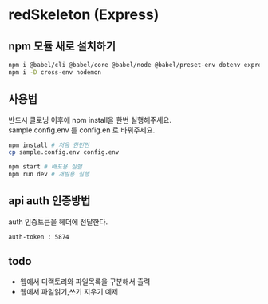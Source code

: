 # redSkeleton (Express)


## npm 모듈 새로 설치하기

```sh
npm i @babel/cli @babel/core @babel/node @babel/preset-env dotenv express fs-extra
npm i -D cross-env nodemon
```

## 사용법
반드시 클로닝 이후에 npm install을 한번 실행해주세요.  
sample.config.env 를 config.en 로 바꿔주세요.


```sh
npm install # 처음 한번만
cp sample.config.env config.env

npm start # 배포용 실핼
npm run dev # 개발용 실행 
```

## api auth 인증방법
auth 인증토큰을 헤더에 전달한다.  
```
auth-token : 5874  
```



## todo

* 웹에서 디랙토리와 파일목록을 구분해서 출력  
* 웹에서 파일읽기,쓰기 지우기 예제  







